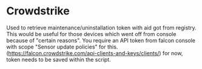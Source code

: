 # Crowdstrike
Used to retrieve maintenance/uninstallation token with aid got from registry. This would be useful for those devices which went off from console because of "certain reasons".
You require an API token from falcon console with scope "Sensor update policies" for this. (https://falcon.crowdstrike.com/api-clients-and-keys/clients/)
for now, token needs to be saved within the script.  
